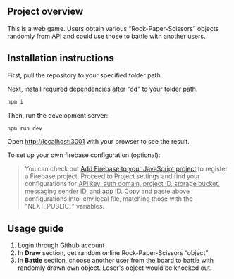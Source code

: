 ## Project overview

This is a web game. Users obtain various “Rock-Paper-Scissors” objects randomly from [API](https://rps101.pythonanywhere.com/api) and could use those to battle with another users. 

## Installation instructions

First, pull the repository to your specified folder path.

Next, install required dependencies after "cd" to your folder path.

```bash
npm i
```

Then, run the development server:

```bash
npm run dev
```

Open [http://localhost:3001](http://localhost:3001) with your browser to see the result.

To set up your own firebase configuration (optional):

> You can check out [Add Firebase to your JavaScript project](https://firebase.google.com/docs/web/setup?hl=en&authuser=0&_gl=1*wmnwn1*_ga*MTk2MDU5OTgwNC4xNzEwNDU2MDY5*_ga_CW55HF8NVT*MTcxMDQ1NjA2OC4xLjEuMTcxMDQ1NjIyMi40OC4wLjA) to register a Firebase project. Proceed to Project settings and find your configurations for <ins>API key, auth domain, project ID, storage bucket, messaging sender ID, and app ID</ins>. Copy and paste above configurations into .env.local file, matching those with the "NEXT_PUBLIC_" variables.

## Usage guide

1.  Login through Github account 
2.  In **Draw** section, get random online Rock-Paper-Scissors “object” 
3.  In **Battle** section, choose another user from the board to battle with randomly drawn own object. Loser's object would be knocked out.
